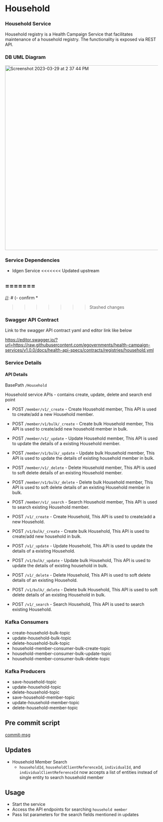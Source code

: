 # Household

### Household Service
Household registry is a Health Campaign Service that facilitates maintenance of a household registry. The functionality is exposed via REST API.

### DB UML Diagram

<img width="607" alt="Screenshot 2023-03-29 at 2 37 44 PM" src="https://user-images.githubusercontent.com/123379163/228484993-30fb0910-0f53-47b7-b373-5e8ced21c7c7.png">

### Service Dependencies
- Idgen Service
<<<<<<< Updated upstream

[//]: # (- confirm it)
=======
- 
[//]: # (- confirm *
>>>>>>> Stashed changes

### Swagger API Contract
Link to the swagger API contract yaml and editor link like below

https://editor.swagger.io/?url=https://raw.githubusercontent.com/egovernments/health-campaign-services/v1.0.0/docs/health-api-specs/contracts/registries/household.yml

### Service Details

#### API Details
BasePath `/Household`

Household service APIs - contains create, update, delete and search end point

* POST `/member/v1/_create` - Create Household member, This API is used to create/add a new Household member.

* POST `/member/v1/bulk/_create` - Create bulk Household member, This API is used to create/add new household member in bulk.

* POST `/member/v1/_update` - Update Household member, This API is used to update the details of a existing Household member.

* POST `/member/v1/bulk/_update` - Update bulk Household member, This API is used to update the details of existing household member in bulk.

* POST `/member/v1/_delete` - Delete Household member, This API is used to soft delete details of an existing Household member.

* POST `/member/v1/bulk/_delete` - Delete bulk Household member, This API is used to soft delete details of an existing Household member in bulk.

* POST `/member/v1/_search` - Search Household member, This API is used to search existing Household member.

* POST `/v1/_create` - Create Household, This API is used to create/add a new Household.

* POST `/v1/bulk/_create` - Create bulk Household, This API is used to create/add new household in bulk.

* POST `/v1/_update` - Update Household, This API is used to update the details of a existing Household.

* POST `/v1/bulk/_update` - Update bulk Household, This API is used to update the details of existing household in bulk.

* POST `/v1/_delete` - Delete Household, This API is used to soft delete details of an existing Household.

* POST `/v1/bulk/_delete` - Delete bulk Household, This API is used to soft delete details of an existing Household in bulk.

* POST `/v1/_search` - Search Household, This API is used to search existing Household.


### Kafka Consumers

- create-household-bulk-topic
- update-household-bulk-topic
- delete-household-bulk-topic
- household-member-consumer-bulk-create-topic
- household-member-consumer-bulk-update-topic
- household-member-consumer-bulk-delete-topic

### Kafka Producers

- save-household-topic
- update-household-topic
- delete-household-topic
- save-household-member-topic
- update-household-member-topic
- delete-household-member-topic

## Pre commit script

[commit-msg](https://gist.github.com/jayantp-egov/14f55deb344f1648503c6be7e580fa12)

## Updates 
- Household Member Search
  - `householdId`, `householdClientReferenceId`, `individualId`, and `individualClientReferenceId` now accepts a list of entities instead of single entity to search household member
## Usage
- Start the service
- Access the API endpoints for searching `household member` 
- Pass list parameters for the search fields mentioned in updates 